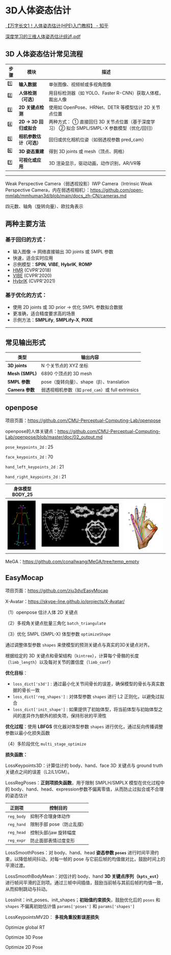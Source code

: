 # 3D人体姿态估计

[【万字长文1！人体姿态估计(HPE)入门教程】 - 知乎](https://zhuanlan.zhihu.com/p/596043913)

 [深度学习的三维人体姿态估计综述.pdf](./papers/深度学习的三维人体姿态估计综述.pdf) 

## 3D 人体姿态估计常见流程

| 步骤 | 模块                     | 描述                                                         |
| ---- | ------------------------ | ------------------------------------------------------------ |
| 1️⃣    | **输入数据**             | 单张图像、视频帧或多视角图像                                 |
| 2️⃣    | **人体检测（可选）**     | 用目标检测器（如 YOLO、Faster R-CNN）获取人体框，裁出人像    |
| 3️⃣    | **2D 关键点检测**        | 使用如 OpenPose、HRNet、DETR 等模型估计 2D 关节点位置        |
| 4️⃣    | **2D → 3D 回归或拟合**   | 两种方式： ① 直接回归 3D 关节点位置（基于深度学习） ② 拟合 SMPL/SMPL-X 参数模型（优化/回归） |
| 5️⃣    | **相机参数估计（可选）** | 回归或优化相机位姿（如弱透视参数 pred_cam）                  |
| 6️⃣    | **3D 姿态重建**          | 得到 3D joints 或 mesh（顶点、网格）                         |
| 7️⃣    | **可视化或应用**         | 3D 渲染显示，驱动动画，动作识别，AR/VR等                     |

------



Weak Perspective Camera（弱透视投影）IWP Camera（Intrinsic Weak Perspective Camera，内在弱透视相机）：https://github.com/open-mmlab/mmhuman3d/blob/main/docs_zh-CN/cameras.md

四元数、轴角（旋转向量）、欧拉角表示

##  两种主要方法

### 基于回归的方式：

- 输入图像 → 网络直接输出 3D joints 或 SMPL 参数
- 快速，适合实时应用
- 示例模型：**SPIN**, **VIBE**, **HybrIK**, **ROMP**
-  [HMR](https://akanazawa.github.io/hmr/) (CVPR'2018)
-  [VIBE](https://github.com/mkocabas/VIBE) (CVPR'2020)
-  [HybrIK](https://jeffli.site/HybrIK/) (CVPR'2021)

### 基于优化的方式：

- 使用 2D joints 或 3D prior → 优化 SMPL 参数拟合数据
- 更准确，适合精度要求高的场景
- 示例方法：**SMPLify**, **SMPLify-X**, **PIXIE**

------

## 常见输出形式

| 类型            | 输出内容                                          |
| --------------- | ------------------------------------------------- |
| **3D joints**   | N 个关节点的 XYZ 坐标                             |
| **Mesh (SMPL)** | 6890 个顶点的 3D mesh                             |
| **SMPL 参数**   | pose（旋转向量）、shape（β）、translation         |
| **Camera 参数** | 弱透视相机参数（如 `pred_cam`）或 full extrinsics |

## openpose

项目页面：https://github.com/CMU-Perceptual-Computing-Lab/openpose

openpose的人体关键点：https://github.com/CMU-Perceptual-Computing-Lab/openpose/blob/master/doc/02_output.md

`pose_keypoints_2d` : 25

`face_keypoints_2d` : 70

`hand_left_keypoints_2d` : 21

`hand_right_keypoints_2d` : 21

| 身体模型 BODY_25                                             |                                                              |                                                              |
| ------------------------------------------------------------ | :----------------------------------------------------------: | ------------------------------------------------------------ |
| <img src="assets/keypoints_pose_25.png" alt="img" style="zoom:15%;" /> | <img src="assets/keypoints_face.png" alt="img" style="zoom: 50%;" /> | <img src="assets/keypoints_hand.png" alt="img" style="zoom: 33%;" /> |

MeGA：https://github.com/conallwang/MeGA/tree/temp_empty

## EasyMocap

项目页面：https://github.com/zju3dv/EasyMocap

X-Avatar：https://skype-line.github.io/projects/X-Avatar/

（1）openpose 估计人体 2D 关键点

（2）多视角关键点批量三角化 `batch_triangulate`

（3）优化 SMPL (SMPL-X) 体型参数 `optimizeShape`

通过调整体型参数 `shapes` 来使模型的预测关键点与真实的3D关键点对齐。

根据给定的 3D 关键点和骨架结构（`kintree`），计算每个骨骼的长度（`limb_length`）以及每对关节的置信度（`limb_conf`）

**优化目标**：

- `loss_dict['s3d']` : 通过最小化关节间骨长的误差，确保模型的骨长与真实数据的骨长一致
- `loss_dict['reg_shapes']` : 对体型参数 `shapes` 进行 L2 正则化，以避免过拟合
- `loss_dict['init_shape']` : 如果提供了初始体型，将当前体型与初始体型之间的差异作为额外的损失项，保持形状的平滑性

**优化过程**：使用 **LBFGS** 优化器对体型参数 `shapes` 进行优化，通过反向传播调整参数以最小化损失函数

（4）多阶段优化 `multi_stage_optimize`

**损失函数：**

LossKeypoints3D：计算估计的 body、hand、face 3D 关键点与 ground truth 关键点之间的误差（L2/L1/GM）。

LossRegPoses：**正则项损失函数**，用于限制 SMPLH/SMPLX 模型在优化过程中的 body、hand、head、expression参数不偏离零值，从而防止过拟合或不合理的姿态估计

| 正则项     | 控制目的                  |
| ---------- | ------------------------- |
| `reg_body` | 抑制不合理身体动作        |
| `reg_hand` | 限制手部 pose（防止乱摆） |
| `reg_head` | 控制头部/jaw 旋转幅度     |
| `reg_expr` | 防止面部表情过度变形      |

LossSmoothPoses：对 body、hand、head **姿态参数 `poses`** 进行时间平滑约束，以降低帧间抖动。对每一帧的 pose 与它前后帧的均值做对比，鼓励时间上的平滑过渡。

LossSmoothBodyMean：对估计的 body、hand **3D 关键点序列（`kpts_est`）** 进行帧间平滑的正则项。通过三帧中间插值，鼓励当前帧与其前后帧的均值一致，从而抑制跳动与抖动。

LossInit：init_poses、init_shapes；**初始值约束损失**，鼓励优化后的 `poses` 和 `shapes` 不偏离初始估计值 `params['poses']` 和 `params['shapes']`

LossKeypointsMV2D： **多视角重投影误差损失**



Optimize global RT

Optimize 3D Pose

Optimize 2D Pose


